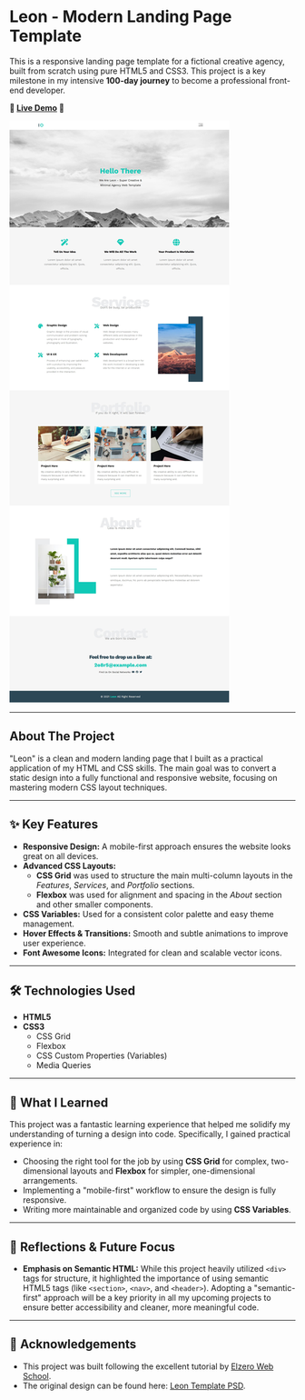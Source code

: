 # Leon - Modern Landing Page Template

This is a responsive landing page template for a fictional creative agency, built from scratch using pure HTML5 and CSS3. This project is a key milestone in my intensive **100-day journey** to become a professional front-end developer.

**🚀 [Live Demo](https://karimmahmoud44.github.io/leon-landing-page/) 🚀**

![Project Screenshot](./images/leon-screenshot.png)

---

## About The Project

"Leon" is a clean and modern landing page that I built as a practical application of my HTML and CSS skills. The main goal was to convert a static design into a fully functional and responsive website, focusing on mastering modern CSS layout techniques.

---

## ✨ Key Features

* **Responsive Design:** A mobile-first approach ensures the website looks great on all devices.
* **Advanced CSS Layouts:**
    * **CSS Grid** was used to structure the main multi-column layouts in the *Features*, *Services*, and *Portfolio* sections.
    * **Flexbox** was used for alignment and spacing in the *About* section and other smaller components.
* **CSS Variables:** Used for a consistent color palette and easy theme management.
* **Hover Effects & Transitions:** Smooth and subtle animations to improve user experience.
* **Font Awesome Icons:** Integrated for clean and scalable vector icons.

---

## 🛠️ Technologies Used

* **HTML5**
* **CSS3**
    * CSS Grid
    * Flexbox
    * CSS Custom Properties (Variables)
    * Media Queries

---

## 🧠 What I Learned

This project was a fantastic learning experience that helped me solidify my understanding of turning a design into code. Specifically, I gained practical experience in:

* Choosing the right tool for the job by using **CSS Grid** for complex, two-dimensional layouts and **Flexbox** for simpler, one-dimensional arrangements.
* Implementing a "mobile-first" workflow to ensure the design is fully responsive.
* Writing more maintainable and organized code by using **CSS Variables**.

---

## 🌱 Reflections & Future Focus

* **Emphasis on Semantic HTML:** While this project heavily utilized `<div>` tags for structure, it highlighted the importance of using semantic HTML5 tags (like `<section>`, `<nav>`, and `<header>`). Adopting a "semantic-first" approach will be a key priority in all my upcoming projects to ensure better accessibility and cleaner, more meaningful code.

---

## 🙏 Acknowledgements

* This project was built following the excellent tutorial by [Elzero Web School](https://www.youtube.com/@ElzeroWebSchool).
* The original design can be found here: [Leon Template PSD](https://www.graphberry.com/item/leon-psd-agency-template).
